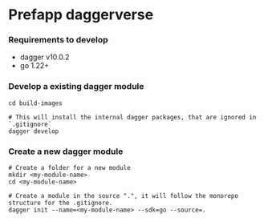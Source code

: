 # Prefapp daggerverse

### Requirements to develop
- dagger v10.0.2
- go 1.22+

### Develop a existing dagger module

```shell
cd build-images

# This will install the internal dagger packages, that are ignored in `.gitignore`
dagger develop
```

### Create a new dagger module

```shell
# Create a folder for a new module
mkdir <my-module-name>
cd <my-module-name>

# Create a module in the source ".", it will follow the monorepo structure for the .gitignore.
dagger init --name=<my-module-name> --sdk=go --source=.
```
